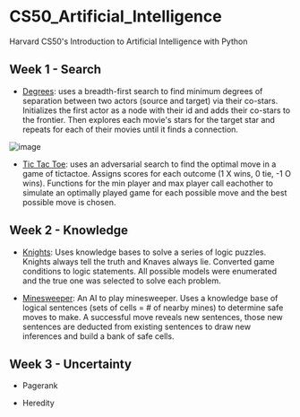 # CS50_Artificial_Intelligence
Harvard CS50's Introduction to Artificial Intelligence with Python

## Week 1 - Search
- [Degrees](https://github.com/JohnZolton/CS50_Artificial_Intelligence/tree/main/Week%201%20-%20Search/degrees): uses a breadth-first search to find minimum degrees of separation between two actors (source and target) via their co-stars. Initializes the first actor as a node with their id and adds their co-stars to the frontier. Then explores each movie's stars for the target star and repeats for each of their movies until it finds a connection. 

![image](https://user-images.githubusercontent.com/102374100/184661261-0cdd9870-0372-48cb-8e4b-855a5dad8ea9.png)

- [Tic Tac Toe](https://github.com/JohnZolton/CS50_Artificial_Intelligence/tree/main/Week%201%20-%20Search/tictactoe): uses an adversarial search to find the optimal move in a game of tictactoe. Assigns scores for each outcome (1 X wins, 0 tie, -1 O wins). Functions for the min player and max player call eachother to simulate an optimally played game for each possible move and the best possible move is chosen.

## Week 2 - Knowledge
- [Knights](https://github.com/JohnZolton/CS50_Artificial_Intelligence/tree/main/Week%202%20-%20Knowledge/knights): Uses knowledge bases to solve a series of logic puzzles. Knights always tell the truth and Knaves always lie. Converted game conditions to logic statements. All possible models were enumerated and the true one was selected to solve each problem.

- [Minesweeper](https://github.com/JohnZolton/CS50_Artificial_Intelligence/tree/main/Week%202%20-%20Knowledge/minesweeper): An AI to play minesweeper. Uses a knowledge base of logical sentences (sets of cells = # of nearby mines) to determine safe moves to make. A successful move reveals new sentences, those new sentences are deducted from existing sentences to draw new inferences and build a bank of safe cells. 

## Week 3 - Uncertainty
- Pagerank

- Heredity
